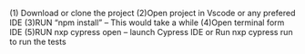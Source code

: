 (1) Download or clone the project
(2)Open project in Vscode or any prefered IDE
(3)RUN “npm install” – This would take a while
(4)Open terminal form IDE
(5)RUN nxp cypress open – launch Cypress IDE
or
Run nxp cypress run to run the tests
